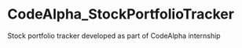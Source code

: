 # CodeAlpha_StockPortfolioTracker
Stock portfolio tracker developed as part of CodeAlpha internship
